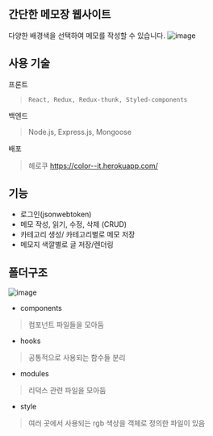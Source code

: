 ## 간단한 메모장 웹사이트
다양한 배경색을 선택하여 메모를 작성할 수 있습니다.
![image](https://user-images.githubusercontent.com/57217119/169643596-3ed3b30a-4304-40f9-b966-a79611595731.png)


## 사용 기술

프론트
> `React, Redux, Redux-thunk, Styled-components`

백엔드
>  Node.js, Express.js, Mongoose


배포
> 헤로쿠
> https://color--it.herokuapp.com/

## 기능
 - 로그인(jsonwebtoken)
 - 메모 작성, 읽기, 수정, 삭제 (CRUD)
 - 카테고리 생성/ 카테고리별로 메모 저장
 - 메모지 색깔별로 글 저장/렌더링

## 폴더구조

![image](https://user-images.githubusercontent.com/57217119/169643421-0c4a7c3a-d7f0-471d-8d64-70dadfc81be5.png)

 - components
 > 컴포넌트 파일들을 모아둠
 - hooks
> 공통적으로 사용되는 함수들 분리
 - modules
 > 리덕스 관련 파일을 모아둠
 - style
> 여러 곳에서 사용되는 rgb 색상을 객체로 정의한 파일이 있음
